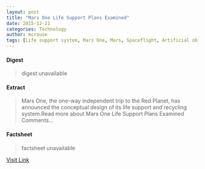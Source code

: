 ```yaml
---
layout: post
title: "Mars One Life Support Plans Examined"
date: 2015-12-21
categories: Technology
author: mcrouse
tags: [Life support system, Mars One, Mars, Spaceflight, Artificial objects, Outer space]
---
```



#### Digest
>digest unavailable

#### Extract
>Mars One, the one-way independent trip to the Red Planet, has announced the conceptual design of its life support and recycling system.Read more about Mars One Life Support Plans Examined Comments...

#### Factsheet
>factsheet unavailable

[Visit Link](http://www.pddnet.com/articles/2015/07/mars-one-life-support-plans-examined)


